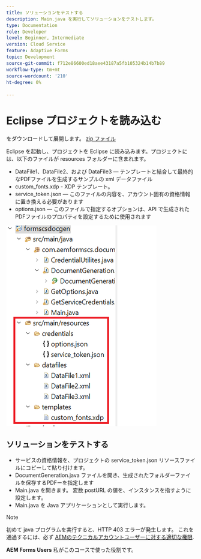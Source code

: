 ```yaml
---
title: ソリューションをテストする
description: Main.java を実行してソリューションをテストします。
type: Documentation
role: Developer
level: Beginner, Intermediate
version: Cloud Service
feature: Adaptive Forms
topic: Development
source-git-commit: f712e86600ed18aee43187a5fb105324b14b7b89
workflow-type: tm+mt
source-wordcount: '210'
ht-degree: 0%

---
```



# Eclipse プロジェクトを読み込む

をダウンロードして展開します。 [zip ファイル](./assets/aem-forms-cs-doc-gen.zip)

Eclipse を起動し、プロジェクトを Eclipse に読み込みます。プロジェクトには、以下のファイルが resources フォルダーに含まれます。

* DataFile1、DataFile2、および DataFile3 — テンプレートと結合して最終的なPDFファイルを生成するサンプルの xml データファイル
* custom_fonts.xdp - XDP テンプレート。
* service_token.json — このファイルの内容を、アカウント固有の資格情報に置き換える必要があります
* options.json — このファイルで指定するオプションは、API で生成されたPDFファイルのプロパティを設定するために使用されます

![resources-file](./assets/resource-files.png)

## ソリューションをテストする

* サービスの資格情報を、プロジェクトの service_token.json リソースファイルにコピーして貼り付けます。
* DocumentGeneration.java ファイルを開き、生成されたフォルダーファイルを保存するPDFーを指定します
* Main.java を開きます。 変数 postURL の値を、インスタンスを指すように設定します。
* Main.java を Java アプリケーションとして実行します。

>[!NOTE]
> 初めて java プログラムを実行すると、HTTP 403 エラーが発生します。 これを通過するには、必ず [AEMのテクニカルアカウントユーザーに対する適切な権限](https://experienceleague.adobe.com/docs/experience-manager-learn/getting-started-with-aem-headless/authentication/service-credentials.html?lang=en#configure-access-in-aem).

**AEM Forms Users** 私がこのコースで使った役割です。


